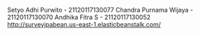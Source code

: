 Setyo Adhi Purwito - 21120117130077
Chandra Purnama Wijaya - 21120117130070
Andhika Fitra S - 21120117130052
<br>
  http://surveyjpabean.us-east-1.elasticbeanstalk.com/
